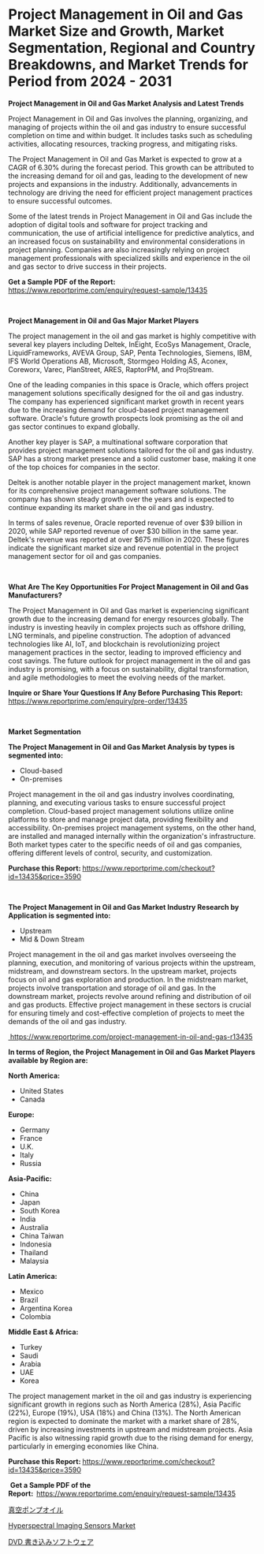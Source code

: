 <p><h1>Project Management in Oil and Gas Market Size and Growth, Market Segmentation, Regional and Country Breakdowns, and Market Trends for Period from 2024 -  2031</h1></p><p><strong>Project Management in Oil and Gas Market Analysis and Latest Trends</strong></p>
<p><p>Project Management in Oil and Gas involves the planning, organizing, and managing of projects within the oil and gas industry to ensure successful completion on time and within budget. It includes tasks such as scheduling activities, allocating resources, tracking progress, and mitigating risks.</p><p>The Project Management in Oil and Gas Market is expected to grow at a CAGR of 6.30% during the forecast period. This growth can be attributed to the increasing demand for oil and gas, leading to the development of new projects and expansions in the industry. Additionally, advancements in technology are driving the need for efficient project management practices to ensure successful outcomes.</p><p>Some of the latest trends in Project Management in Oil and Gas include the adoption of digital tools and software for project tracking and communication, the use of artificial intelligence for predictive analytics, and an increased focus on sustainability and environmental considerations in project planning. Companies are also increasingly relying on project management professionals with specialized skills and experience in the oil and gas sector to drive success in their projects.</p></p>
<p><strong>Get a Sample PDF of the Report:&nbsp;</strong> <a href="https://www.reportprime.com/enquiry/request-sample/13435">https://www.reportprime.com/enquiry/request-sample/13435</a></p>
<p>&nbsp;</p>
<p><strong>Project Management in Oil and Gas Major Market Players</strong></p>
<p><p>The project management in the oil and gas market is highly competitive with several key players including Deltek, InEight, EcoSys Management, Oracle, LiquidFrameworks, AVEVA Group, SAP, Penta Technologies, Siemens, IBM, IFS World Operations AB, Microsoft, Stormgeo Holding AS, Aconex, Coreworx, Varec, PlanStreet, ARES, RaptorPM, and ProjStream.</p><p>One of the leading companies in this space is Oracle, which offers project management solutions specifically designed for the oil and gas industry. The company has experienced significant market growth in recent years due to the increasing demand for cloud-based project management software. Oracle's future growth prospects look promising as the oil and gas sector continues to expand globally.</p><p>Another key player is SAP, a multinational software corporation that provides project management solutions tailored for the oil and gas industry. SAP has a strong market presence and a solid customer base, making it one of the top choices for companies in the sector.</p><p>Deltek is another notable player in the project management market, known for its comprehensive project management software solutions. The company has shown steady growth over the years and is expected to continue expanding its market share in the oil and gas industry.</p><p>In terms of sales revenue, Oracle reported revenue of over $39 billion in 2020, while SAP reported revenue of over $30 billion in the same year. Deltek's revenue was reported at over $675 million in 2020. These figures indicate the significant market size and revenue potential in the project management sector for oil and gas companies.</p></p>
<p>&nbsp;</p>
<p><strong>What Are The Key Opportunities For Project Management in Oil and Gas Manufacturers?</strong></p>
<p><p>The Project Management in Oil and Gas market is experiencing significant growth due to the increasing demand for energy resources globally. The industry is investing heavily in complex projects such as offshore drilling, LNG terminals, and pipeline construction. The adoption of advanced technologies like AI, IoT, and blockchain is revolutionizing project management practices in the sector, leading to improved efficiency and cost savings. The future outlook for project management in the oil and gas industry is promising, with a focus on sustainability, digital transformation, and agile methodologies to meet the evolving needs of the market.</p></p>
<p><strong>Inquire or Share Your Questions If Any Before Purchasing This Report:</strong> <a href="https://www.reportprime.com/enquiry/pre-order/13435">https://www.reportprime.com/enquiry/pre-order/13435</a></p>
<p>&nbsp;</p>
<p><strong>Market Segmentation</strong></p>
<p><strong>The Project Management in Oil and Gas Market Analysis by types is segmented into:</strong></p>
<p><ul><li>Cloud-based</li><li>On-premises</li></ul></p>
<p><p>Project management in the oil and gas industry involves coordinating, planning, and executing various tasks to ensure successful project completion. Cloud-based project management solutions utilize online platforms to store and manage project data, providing flexibility and accessibility. On-premises project management systems, on the other hand, are installed and managed internally within the organization's infrastructure. Both market types cater to the specific needs of oil and gas companies, offering different levels of control, security, and customization.</p></p>
<p><strong>Purchase this Report:&nbsp;</strong><a href="https://www.reportprime.com/checkout?id=13435&price=3590">https://www.reportprime.com/checkout?id=13435&price=3590</a></p>
<p>&nbsp;</p>
<p><strong>The Project Management in Oil and Gas Market Industry Research by Application is segmented into:</strong></p>
<p><ul><li>Upstream</li><li>Mid & Down Stream</li></ul></p>
<p><p>Project management in the oil and gas market involves overseeing the planning, execution, and monitoring of various projects within the upstream, midstream, and downstream sectors. In the upstream market, projects focus on oil and gas exploration and production. In the midstream market, projects involve transportation and storage of oil and gas. In the downstream market, projects revolve around refining and distribution of oil and gas products. Effective project management in these sectors is crucial for ensuring timely and cost-effective completion of projects to meet the demands of the oil and gas industry.</p></p>
<p><a href="https://www.reportprime.com/project-management-in-oil-and-gas-r13435">&nbsp;https://www.reportprime.com/project-management-in-oil-and-gas-r13435</a></p>
<p><strong>In terms of Region, the Project Management in Oil and Gas Market Players available by Region are:</strong></p>
<p>
    <p> <strong> North America: </strong>
        <ul>
            <li>United States</li>
            <li>Canada</li>
        </ul>
        </p> 
    <p> <strong> Europe: </strong>
        <ul>
            <li>Germany</li>
            <li>France</li>
            <li>U.K.</li>
            <li>Italy</li>
            <li>Russia</li>
        </ul>
        </p> 
    <p> <strong> Asia-Pacific: </strong>
        <ul>
            <li>China</li>
            <li>Japan</li>
            <li>South Korea</li>
            <li>India</li>
            <li>Australia</li>
            <li>China Taiwan</li>
            <li>Indonesia</li>
            <li>Thailand</li>
            <li>Malaysia</li>
        </ul>
        </p> 
    <p> <strong> Latin America: </strong>
        <ul>
            <li>Mexico</li>
            <li>Brazil</li>
            <li>Argentina Korea</li>
            <li>Colombia</li>
        </ul>
        </p> 
    <p> <strong> Middle East & Africa: </strong>
        <ul>
            <li>Turkey</li>
            <li>Saudi</li>
            <li>Arabia</li>
            <li>UAE</li>
            <li>Korea</li>
        </ul>
    </p>
    </p>
<p><p>The project management market in the oil and gas industry is experiencing significant growth in regions such as North America (28%), Asia Pacific (22%), Europe (19%), USA (18%) and China (13%). The North American region is expected to dominate the market with a market share of 28%, driven by increasing investments in upstream and midstream projects. Asia Pacific is also witnessing rapid growth due to the rising demand for energy, particularly in emerging economies like China.</p></p>
<p><strong>Purchase this Report: </strong><a href="https://www.reportprime.com/checkout?id=13435&price=3590">https://www.reportprime.com/checkout?id=13435&price=3590</a></p>
<p>&nbsp;<strong>Get a Sample PDF of the Report:&nbsp;&nbsp;</strong><a href="https://www.reportprime.com/enquiry/request-sample/13435">https://www.reportprime.com/enquiry/request-sample/13435</a></p>
<p><strong></strong></p>
<p><p><a href="https://medium.com/@mookiesville/%E7%9C%9F%E7%A9%BA%E3%83%9D%E3%83%B3%E3%83%97%E3%82%AA%E3%82%A4%E3%83%AB%E5%B8%82%E5%A0%B4%E5%8B%95%E5%90%91%E3%81%A8%E5%B8%82%E5%A0%B4%E5%88%86%E6%9E%90%E3%81%AF-2024%E5%B9%B4%E3%81%8B%E3%82%892031%E5%B9%B4%E3%81%BE%E3%81%A7%E3%81%AE%E6%9C%9F%E9%96%93%E3%81%AB%E4%BA%88%E6%B8%AC%E3%81%95%E3%82%8C%E3%81%A6%E3%81%84%E3%81%BE%E3%81%99-6185883b66d8">真空ポンプオイル</a></p><p><a href="https://butternut-bug-553.notion.site/Hyperspectral-Imaging-Sensors-Market-Size-and-Market-Trends-Complete-Industry-Overview-2024-to-203-07942ae7ac1d46f1aaaabcb8f1ab1b29">Hyperspectral Imaging Sensors Market</a></p><p><a href="https://medium.com/@levihamilton5801940/dvd-burning-software%E5%B8%82%E5%A0%B4%E3%81%AE%E8%A6%8F%E6%A8%A1-cagr-%E3%83%88%E3%83%AC%E3%83%B3%E3%83%89-2024-2030-0a069223f755">DVD 書き込みソフトウェア</a></p></p>